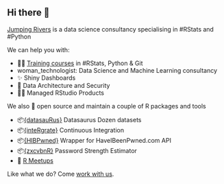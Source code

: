 ## Hi there 👋

[Jumping Rivers](https://www.jumpingrivers.com/) is a data science consultancy specialising in #RStats and #Python

We can help you with:
- :woman_teacher:	[Training courses](https://www.jumpingrivers.com/training/all-courses/) in #RStats, Python & Git
- woman_technologist: Data Science and Machine Learning consultancy
- ✨ Shiny Dashboards
- :closed_lock_with_key: Data Architecture and Security
- 💁‍♂️ Managed RStudio Products 


We also :purple_heart: open source and maintain a couple of R packages and tools

- 📦[{datasauRus}](https://github.com/jumpingrivers/datasauRus) Datasaurus Dozen datasets 
- 📦[{inteRgrate}](https://github.com/jumpingrivers/inteRgrate) Continuous Integration
- 📦[{HIBPwned}](https://github.com/jumpingrivers/HIBPwned) Wrapper for HaveIBeenPwned.com API
- 📦[{zxcvbnR}](https://github.com/jumpingrivers/zxcvbnR) Password Strength Estimator
- 📆 [R Meetups](https://github.com/jumpingrivers/meetingsR)


Like what we do? Come [work with us](https://jumping-rivers.welcomekit.co/).
